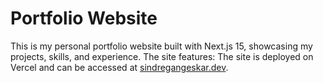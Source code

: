# Portfolio Website

This is my personal portfolio website built with Next.js 15, showcasing my projects, skills, and experience. The site features:
The site is deployed on Vercel and can be accessed at [sindregangeskar.dev](https://sindregangeskar.dev).
